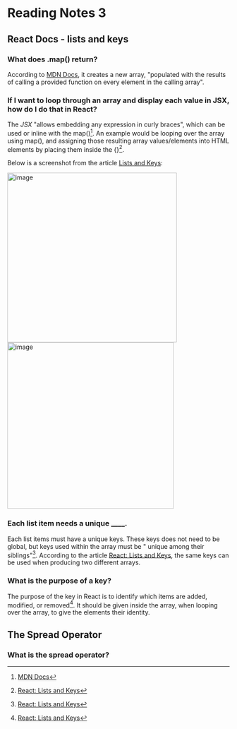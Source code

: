 # Reading Notes 3

## React Docs - lists and keys

### What does .map() return?

According to [MDN Docs](https://developer.mozilla.org/en-US/docs/Web/JavaScript/Reference/Global_Objects/Array/map), it creates a new array, "populated with the results of calling a provided function on every element in the calling array".

### If I want to loop through an array and display each value in JSX, how do I do that in React?

The *JSX* "allows embedding any expression in curly braces", which can be used or inline with the map()[^1]. An example would be looping over the array using map(), and assigning those resulting array values/elements into HTML elements by placing them inside the {}[^2].

Below is a screenshot from the article [Lists and Keys](https://reactjs.org/docs/lists-and-keys.html):

<img width="384" alt="image" src="https://user-images.githubusercontent.com/113204667/196720732-cde00040-d3b6-4dae-bc20-bd3a2965643c.png">

<img width="377" alt="image" src="https://user-images.githubusercontent.com/113204667/196720778-7952aaba-cbe5-4dbc-be4b-e1dac5e99108.png">


### Each list item needs a unique ____.

Each list items must have a unique keys. These keys does not need to be global, but keys used within the array must be " unique among their siblings"[^2]. According to the article [React: Lists and Keys](https://reactjs.org/docs/lists-and-keys.html), the same keys can be used when producing two different arrays.

### What is the purpose of a key?

The purpose of the key in React is to identify which items are added, modified, or removed[^2]. It should be given inside the array, when looping over the array, to give the elements their identity.


## The Spread Operator

### What is the spread operator?




[^1]: [MDN Docs](https://developer.mozilla.org/en-US/docs/Web/JavaScript/Reference/Global_Objects/Array/map)
[^2]: [React: Lists and Keys](https://reactjs.org/docs/lists-and-keys.html)

